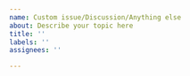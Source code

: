```yaml
---
name: Custom issue/Discussion/Anything else
about: Describe your topic here
title: ''
labels: ''
assignees: ''

---
```



